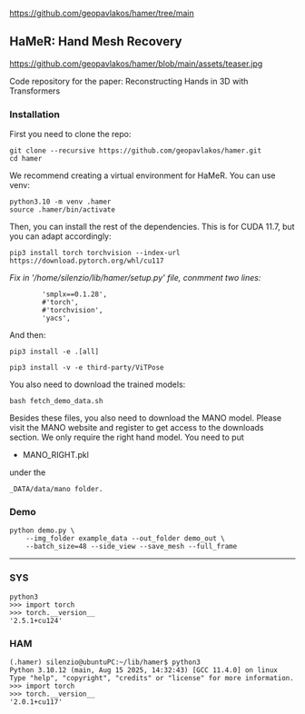 
https://github.com/geopavlakos/hamer/tree/main

## HaMeR: Hand Mesh Recovery

https://github.com/geopavlakos/hamer/blob/main/assets/teaser.jpg

Code repository for the paper: Reconstructing Hands in 3D with Transformers

### Installation

First you need to clone the repo:
```
git clone --recursive https://github.com/geopavlakos/hamer.git
cd hamer
```

We recommend creating a virtual environment for HaMeR. You can use venv:
```
python3.10 -m venv .hamer
source .hamer/bin/activate
```

Then, you can install the rest of the dependencies. This is for CUDA 11.7, but you can adapt accordingly:

```
pip3 install torch torchvision --index-url https://download.pytorch.org/whl/cu117
```

_Fix in '/home/silenzio/lib/hamer/setup.py' file, conmment two lines:_
```
        'smplx==0.1.28',
        #'torch',
        #'torchvision',
        'yacs',
```
And then:

```
pip3 install -e .[all]
```

```
pip3 install -v -e third-party/ViTPose
```

You also need to download the trained models:
```
bash fetch_demo_data.sh
```

Besides these files, you also need to download the MANO model. Please visit the MANO website and register to get access to the downloads section. We only require the right hand model. You need to put 

- MANO_RIGHT.pkl 

under the 
```
_DATA/data/mano folder.
```


### Demo

```
python demo.py \
    --img_folder example_data --out_folder demo_out \
    --batch_size=48 --side_view --save_mesh --full_frame
```



______


### SYS
```
python3
>>> import torch
>>> torch.__version__
'2.5.1+cu124'
```

### HAM
```
(.hamer) silenzio@ubuntuPC:~/lib/hamer$ python3
Python 3.10.12 (main, Aug 15 2025, 14:32:43) [GCC 11.4.0] on linux
Type "help", "copyright", "credits" or "license" for more information.
>>> import torch
>>> torch.__version__
'2.0.1+cu117'
``` 
